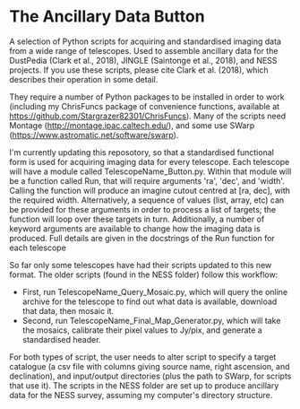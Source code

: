 # The Ancillary Data Button

A selection of Python scripts for acquiring and standardised imaging data from a wide range of telescopes. Used to assemble ancillary data for the DustPedia (Clark et al., 2018), JINGLE (Saintonge et al., 2018), and NESS projects. If you use these scripts, please cite Clark et al. (2018), which describes their operation in some detail.

They require a number of Python packages to be installed in order to work (including my ChrisFuncs package of convenience functions, available at https://github.com/Stargrazer82301/ChrisFuncs). Many of the scripts need Montage (http://montage.ipac.caltech.edu/), and some use SWarp (https://www.astromatic.net/software/swarp).

I'm currently updating this reposotory, so that a standardised functional form is used for acquiring imaging data for every telescope. Each telescope will have a module called TelescopeName_Button.py. Within that module will be a function called Run, that will require arguments 'ra', 'dec', and 'width'. Calling the function will produce an imagine cutout centred at [ra, dec], with the required width. Alternatively, a sequence of values (list, array, etc) can be provided for these arguments in order to process a list of targets; the function will loop over these targets in turn. Additionally, a number of keyword arguments are available to change how the imaging data is produced. Full details are given in the docstrings of the Run function for each telescope 

So far only some telescopes have had their scripts updated to this new format. The older scripts (found in the NESS folder) follow this workflow:
 - First, run TelescopeName_Query_Mosaic.py, which will query the online archive for the telescope to find out what data is available, download that data, then mosaic it. 
 - Second, run TelescopeName_Final_Map_Generator.py, which will take the mosaics, calibrate their pixel values to Jy/pix, and generate a standardised header. 
 
For both types of script, the user needs to alter script to specify a target catalogue (a csv file with columns giving source name, right ascension, and declination), and input/output directories (plus the path to SWarp, for scripts that use it). The scripts in the NESS folder are set up to produce ancillary data for the NESS survey, assuming my computer's directory structure.
